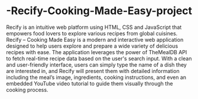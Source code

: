 # -Recify-Cooking-Made-Easy-project
Recify is an intuitive web platform using HTML, CSS and JavaScript that empowers food lovers to explore various recipes from global cuisines. Recify – Cooking Made Easy is a modern and interactive web application designed to help users explore and prepare a wide variety of delicious recipes with ease. The application leverages the power of TheMealDB API to fetch real-time recipe data based on the user's search input. With a clean and user-friendly interface, users can simply type the name of a dish they are interested in, and Recify will present them with detailed information including the meal’s image, ingredients, cooking instructions, and even an embedded YouTube video tutorial to guide them visually through the cooking process.

